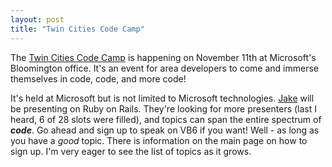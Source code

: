 ```yaml
---
layout: post
title: "Twin Cities Code Camp"
---
```


<p>The <a href="http://www.twincitiescodecamp.com/" target="_blank">Twin Cities Code Camp</a> is happening on November 11th at Microsoft's Bloomington office. It's an event for area developers to come and immerse themselves in code, code, and more code! </p>
<p>It's held at Microsoft but is not limited to Microsoft technologies. <a href="http://www.thoughtstoblog.com/" target="_blank"><a title="Jake" href="http://www.thoughtstoblog.com" target="_blank">Jake</a></a> will be presenting on Ruby on Rails. They're looking for more presenters (last I heard, 6 of 28 slots were filled), and topics can span the entire spectrum of <em><strong>code</strong></em>. Go ahead and sign up to speak on VB6 if you want! Well - as long as you have a <em>good</em> topic. There is information on the main page on how to sign up.  I'm very eager to see the list of topics as it grows.</p>
 
